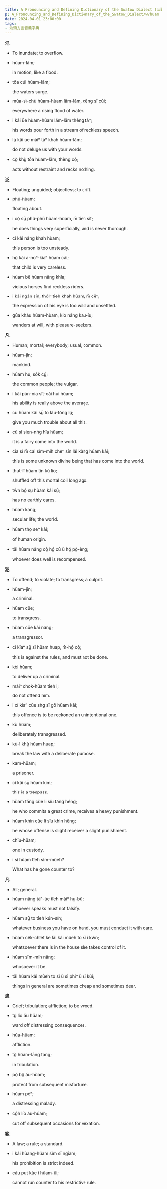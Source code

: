 ```yaml
---
title: A Pronouncing and Defining Dictionary of the Swatow Dialect (汕頭方言音義字典) / huam
p: A_Pronouncing_and_Defining_Dictionary_of_the_Swatow_Dialect/w/huam
date: 2024-04-01 23:00:00
tags: 
- 汕頭方言音義字典
---
```



**氾**
- To inundate; to overflow.

- hùam-lăm;

  in motion, like a flood.

- tōa cúi hùam-lăm;

  the waters surge.

- múa-sì-chù hùam-hùam lăm-lăm, cĕng sĭ cúi;

  everywhere a rising flood of water.

- i kâi ūe hùam-hùam lăm-lăm thèng tàⁿ;

  his words pour forth in a stream of reckless speech.

- lṳ́ kâi ūe màiⁿ tàⁿ khah hùam-lăm;

  do not deluge us with your words.

- cò̤ khṳ̀ tōa hùam-lăm, thèng cò̤;

  acts without restraint and recks nothing.

**泛**
- Floating; unguided; objectless; to drift.

- phû-hùam;

  floating about.

- i cò̤ sṳ̄ phû-phû hùam-hùam, m̄ tîeh sît;

  he does things very superficially, and is never thorough.

- cí kâi nâng khah hùam;

  this person is too unsteady.

- hṳ́ kâi a-noⁿ-kíaⁿ hùam căi;

  that child is very careless.

- hùam bĕ hùam nâng khîa;

  vicious horses find reckless riders.

- i kâi ngán sîn, thóiⁿ tîeh khah hùam, m̄ cĕⁿ;

  the expression of his eye is too wild and unsettled.

- gūa kháu hùam-hùam, kio nâng kau-îu;

  wanders at will, with pleasure-seekers.

**凡**
- Human; mortal; everybody; usual, common.

- hûam-jîn;

  mankind.

- hûam hu, sôk cṳ́;

  the common people; the vulgar.

- i kâi pún-nía sît-căi hui hûam;

  his ability is really above the average.

- cu hûam kâi sṳ̄ to lâu-tŏng lṳ́;

  give you much trouble about all this.

- cū sĭ sien-nńg hĭa hûam;

  it is a fairy come into the world.

- cía sĭ m̄ cai sĭm-mih cheⁿ sîn lâi kàng hûam kâi;

  this is some unknown divine being that has come into the world.

- thut-lî hûam tîn kú lío;

  shuffled off this mortal coil long ago.

- tẁn bô̤ sṳ hûam kâi sṳ̄;

  has no earthly cares.

- hûam kang;

  secular life; the world.

- hûam tho̤ seⁿ kâi;

  of human origin.

- tăi hûam nâng cò̤ hó̤ cū ŭ hó̤ pò̤-èng;

  whoever does well is recompensed.

**犯**
- To offend; to violate; to transgress; a culprit.

- hŭam-jîn;

  a criminal.

- hŭam cŭe;

  to transgress.

- hŭam cŭe kâi nâng;

  a transgressor.

- cí kĭaⁿ sṳ̄ sĭ hŭam huap, m̄-hó̤ cò̤;

  this is against the rules, and must not be done.

- kòi hŭam;

  to deliver up a criminal.

- màiⁿ chok-hŭam tîeh i;

  do not offend him.

- i cí kĭaⁿ cŭe sǹg sĭ gō hŭam kâi;

  this offence is to be reckoned an unintentional one.

- kù hŭam;

  deliberately transgressed.

- kù-ì khṳ̀ hŭam huap;

  break the law with a deliberate purpose.

- kam-hŭam;

  a prisoner.

- cí kâi sṳ̄ hŭam kìm;

  this is a trespass.

- hŭam tăng cŭe li sĭu tăng hêng;

  he who commits a great crime, receives a heavy punishment.

- hŭam khin cŭe li sĭu khin hêng;

  he whose offense is slight receives a slight punishment.

- chîu-hŭam;

  one in custody.

- i sĭ hŭam tîeh sĭm-mûeh?

  What has he gone counter to?

**凡**
- All; general.

- hŭam nâng tàⁿ-ūe tîeh màiⁿ hṳ-bû;

  whoever speaks must not falsify.

- hŭam sṳ̄ to tîeh kún-sín;

  whatever business you have on hand, you must conduct it with care.

- hŭam cêk-chîet ke lăi kâi mûeh to sĭ i kẃn;

  whatsoever there is in the house she takes control of it.

- hŭam sĭm-mih nâng;

  whosoever it be.

- tăi hŭam kâi mûeh to sĭ ŭ sî phiⁿ ŭ sî kùi;

  things in general are sometimes cheap and sometimes dear.

**患**
- Grief; tribulation; affliction; to be vexed.

- tṳ̂ lío ău hŭam;

  ward off distressing consequences.

- hŭa-hŭam;

  affliction.

- tŏ̤ hŭam-lāng tang;

  in tribulation.

- pó̤ bô̤ ău-hŭam;

  protect from subsequent misfortune.

- hŭam pēⁿ;

  a distressing malady.

- cô̤h lío ău-hûam;

  cut off subsequent occasions for vexation.

**範**
- A law; a rule; a standard.

- i kâi hûang-hŭam sĭm sĭ ngîam;

  his prohibition is strict indeed.

- cáu put kùe i hŭam-ûi;

  cannot run counter to his restrictive rule.